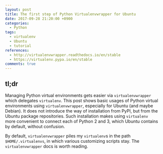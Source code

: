 ```yaml
---
layout: post
title: The first step of Python Virtualenvwrapper for Ubuntu
date: 2017-09-28 21:20:00 +0900
categories:
  - Python
tags:
  - virtualenv
  - Ubuntu
  - tutorial
references:
  - http://virtualenvwrapper.readthedocs.io/en/stable
  - https://virtualenv.pypa.io/en/stable
comments: true
---
```


## tl;dr

<script src="//gist.github.com/dgkim5360/1219c72793d940b1a3c7e9a68d6b621f.js"></script>

Managing Python virtual environments gets easier via `virtualenvwrapper` which delegates `virtualenv`. This post shows basic usages of Python virtual environments using `virtualenvwrapper`, especially for Ubuntu (and maybe Debian). It does not introduce the way of installation from PyPI, but from the Ubuntu package repositories. Such installation makes using `virtualenv` more convenient to connect each of Python 2 and 3, which Ubuntu contains by default, without confusion.

By default, `virtualenvwrapper` piles my `virtualenv`s in the path `$HOME/.virtualenvs`, in which various customizing scripts stay. The `virtualenvwrapper` docs is worth reading.
